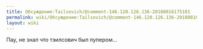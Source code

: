 ```yaml
---
title: Обсуждение:Tailsovich/@comment-146.120.126.136-20180816175101
permalink: wiki/Обсуждение:Tailsovich/@comment-146.120.126.136-20180816175101/
layout: wiki
---
```


Пау, не знал что тэилсович был пупером...
